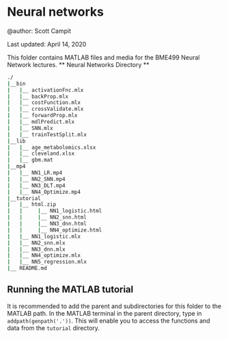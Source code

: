 # Neural networks

@author:      Scott Campit

Last updated: April 14, 2020

This folder contains MATLAB files and media for the BME499 Neural Network lectures.
** Neural Networks Directory **
```bash
./
|__bin
|   |__ activationFnc.mlx          
|   |__ backProp.mlx          
|   |__ costFunction.mlx
|   |__ crossValidate.mlx
|   |__ forwardProp.mlx
|   |__ mdlPredict.mlx
|   |__ SNN.mlx
|   |__ trainTestSplit.mlx
|__lib
|   |__ age_metabolomics.xlsx
|   |__ cleveland.xlsx
|   |__ gbm.mat
|__mp4
|   |__ NN1_LR.mp4
|   |__ NN2_SNN.mp4
|   |__ NN3_DLT.mp4
|   |__ NN4_Optimize.mp4
|__tutorial
|   |__ html.zip
|   |     |__ NN1_logistic.html
|   |     |__ NN2_snn.html
|   |     |__ NN3_dnn.html
|   |     |__ NN4_optimize.html
|   |__ NN1_logistic.mlx
|   |__ NN2_snn.mlx     
|   |__ NN3_dnn.mlx
|   |__ NN4_optimize.mlx
|   |__ NN5_regression.mlx
|__ README.md
```

## Running the MATLAB tutorial
It is recommended to add the parent and subdirectories for this folder to the MATLAB path. In the MATLAB terminal in the parent directory, type in `addpath(genpath('.'))`. This will enable you to access the functions and data from the `tutorial` directory.
